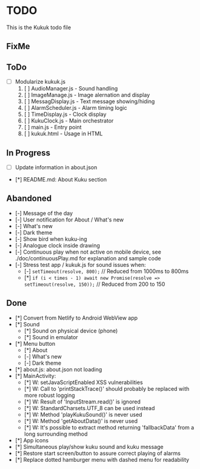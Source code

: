 # TODO
This is the Kukuk todo file

## FixMe

## ToDo
- [ ] Modularize kukuk.js
  1. [ ] AudioManager.js - Sound handling
  2. [ ] ImageManage.js - Image alernation and display
  3. [ ] MessagDisplay.js - Text message showing/hiding
  4. [ ] AlarmScheduler.js - Alarm timing logic
  5. [ ] TimeDisplay.js - Clock display
  6. [ ] KukuClock.js - Main orchestrator
  7. [ ] main.js - Entry point
  8. [ ] kukuk.html - Usage in HTML


## In Progress
- [ ] Update information in about.json
- [*] README.md: About Kuku section

## Abandoned
- [-] Message of the day
- [-] User notification for About / What's new
- [-] What's new
- [-] Dark theme
- [-] Show bird when kuku-ing
- [-] Analogue clock inside drawing
- [-] Continuous play when not active on mobile device, see ./doc/continuousPlay.md for explanation and sample code
- [-] Stress test app / kukuk.js for sound issues when:
  - [-] `setTimeout(resolve, 800);`  // Reduced from 1000ms to 800ms
  - [*] `if (i < times - 1) await new Promise(resolve => setTimeout(resolve, 150));`  // Reduced from 200 to 150

## Done
- [*] Convert from Netlify to Android WebView app
- [*] Sound
  - [*] Sound on physical device (phone)
  - [*] Sound in emulator
- [*] Menu button
  - [*] About
  - [-] What's new
  - [-] Dark theme 
- [*] about.js: about.json not loading
- [*] MainActivity:
  - [*] W: setJavaScriptEnabled XSS vulnerabilities
  - [*] W: Call to 'printStackTrace()' should probably be replaced with more robust logging
  - [*] W: Result of 'InputStream.read()' is ignored
  - [*] W: StandardCharsets.UTF_8 can be used instead
  - [*] W: Method 'playKukuSound()' is never used
  - [*] W: Method 'getAboutData()' is never used
  - [*] W: It's possible to extract method returning 'fallbackData' from a long surrounding method
- [*] App icons
- [*] Simultaneous play/show kuku sound and kuku message
- [*] Restore start screen/button to assure correct playing of alarms
- [*] Replace dotted hamburger menu with dashed menu for readability
